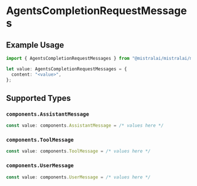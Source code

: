 # AgentsCompletionRequestMessages

## Example Usage

```typescript
import { AgentsCompletionRequestMessages } from "@mistralai/mistralai/models/components";

let value: AgentsCompletionRequestMessages = {
  content: "<value>",
};
```

## Supported Types

### `components.AssistantMessage`

```typescript
const value: components.AssistantMessage = /* values here */
```

### `components.ToolMessage`

```typescript
const value: components.ToolMessage = /* values here */
```

### `components.UserMessage`

```typescript
const value: components.UserMessage = /* values here */
```

